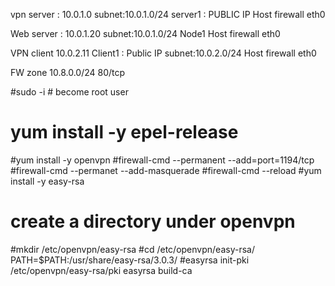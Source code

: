 
vpn server : 10.0.1.0
subnet:10.0.1.0/24
server1 : PUBLIC IP 
Host firewall
eth0

Web server : 10.0.1.20
subnet:10.0.1.0/24
Node1
Host firewall
eth0

VPN client 10.0.2.11
Client1 : Public IP 
subnet:10.0.2.0/24
Host firewall
eth0

FW zone 
10.8.0.0/24
80/tcp

#sudo -i # become root user
# yum install -y epel-release
#yum install -y openvpn
#firewall-cmd --permanent --add=port=1194/tcp
#firewall-cmd --permanet  --add-masquerade
#firewall-cmd --reload
#yum install -y easy-rsa


# create a directory under openvpn
#mkdir /etc/openvpn/easy-rsa
#cd /etc/openvpn/easy-rsa/
PATH=$PATH:/usr/share/easy-rsa/3.0.3/
#easyrsa init-pki
/etc/openvpn/easy-rsa/pki
easyrsa build-ca




